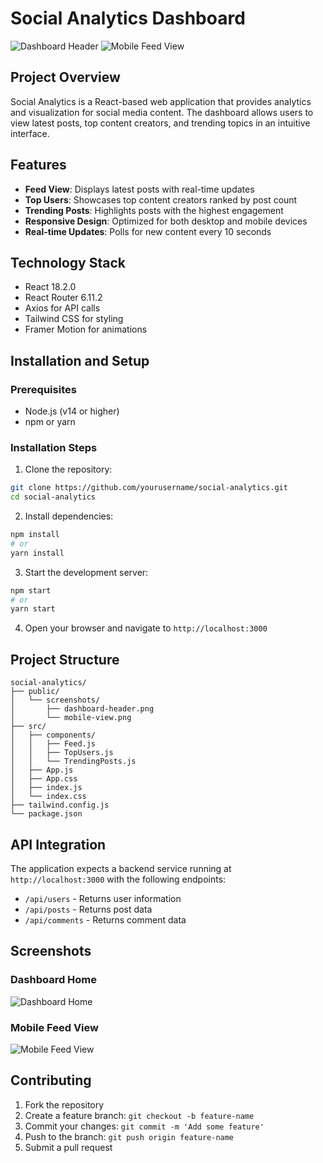# Social Analytics Dashboard

![Dashboard Header](./dashboard-header.png)
![Mobile Feed View](./mobile-view.png)

## Project Overview

Social Analytics is a React-based web application that provides analytics and visualization for social media content. The dashboard allows users to view latest posts, top content creators, and trending topics in an intuitive interface.

## Features

- **Feed View**: Displays latest posts with real-time updates
- **Top Users**: Showcases top content creators ranked by post count
- **Trending Posts**: Highlights posts with the highest engagement
- **Responsive Design**: Optimized for both desktop and mobile devices
- **Real-time Updates**: Polls for new content every 10 seconds

## Technology Stack

- React 18.2.0
- React Router 6.11.2
- Axios for API calls
- Tailwind CSS for styling
- Framer Motion for animations

## Installation and Setup

### Prerequisites
- Node.js (v14 or higher)
- npm or yarn

### Installation Steps

1. Clone the repository:
```bash
git clone https://github.com/yourusername/social-analytics.git
cd social-analytics
```

2. Install dependencies:
```bash
npm install
# or
yarn install
```

3. Start the development server:
```bash
npm start
# or
yarn start
```

4. Open your browser and navigate to `http://localhost:3000`

## Project Structure

```
social-analytics/
├── public/
│   └── screenshots/
│       ├── dashboard-header.png
│       └── mobile-view.png
├── src/
│   ├── components/
│   │   ├── Feed.js
│   │   ├── TopUsers.js
│   │   └── TrendingPosts.js
│   ├── App.js
│   ├── App.css
│   ├── index.js
│   └── index.css
├── tailwind.config.js
└── package.json
```

## API Integration

The application expects a backend service running at `http://localhost:3000` with the following endpoints:
- `/api/users` - Returns user information
- `/api/posts` - Returns post data
- `/api/comments` - Returns comment data

## Screenshots

### Dashboard Home
![Dashboard Home](./dashboard-header.png)

### Mobile Feed View
![Mobile Feed View](./mobile-view.png)

## Contributing

1. Fork the repository
2. Create a feature branch: `git checkout -b feature-name`
3. Commit your changes: `git commit -m 'Add some feature'`
4. Push to the branch: `git push origin feature-name`
5. Submit a pull request

